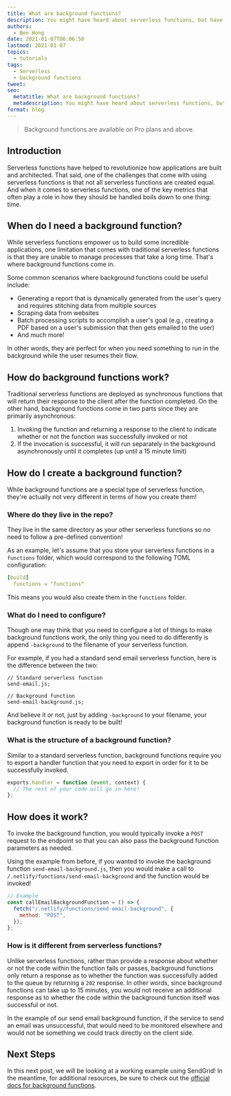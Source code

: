 ```yaml
---
title: What are background functions?
description: You might have heard about serverless functions, but have you heard about background functions? They're a new kind of serverless functions that can run up to 15 minutes!
authors:
  - Ben Hong
date: 2021-01-07T06:06:58
lastmod: 2021-01-07
topics:
  - tutorials
tags:
  - Serverless
  - background functions
tweet:
seo:
  metatitle: What are background functions?
  metadescription: You might have heard about serverless functions, but have you heard about background functions? They're a new kind of serverless functions that can run up to 15 minutes!
format: blog
---
```


> Background functions are available on Pro plans and above.

## Introduction

Serverless functions have helped to revolutionize how applications are built and architected. That said, one of the challenges that come with using serverless functions is that not all serverless functions are created equal. And when it comes to serverless functions, one of the key metrics that often play a role in how they should be handled boils down to one thing: time.

## When do I need a background function?

While serverless functions empower us to build some incredible applications, one limitation that comes with traditional serverless functions is that they are unable to manage processes that take a long time. That's where background functions come in.

Some common scenarios where background functions could be useful include:

- Generating a report that is dynamically generated from the user's query and requires stitching data from multiple sources
- Scraping data from websites
- Batch processing scripts to accomplish a user's goal (e.g., creating a PDF based on a user's submission that then gets emailed to the user)
- And much more!

In other words, they are perfect for when you need something to run in the background while the user resumes their flow.

## How do background functions work?

Traditional serverless functions are deployed as synchronous functions that will return their response to the client after the function completed. On the other hand, background functions come in two parts since they are primarily asynchronous:

1.  Invoking the function and returning a response to the client to indicate whether or not the function was successfully invoked or not
2.  If the invocation is successful, it will run separately in the background asynchronously until it completes (up until a 15 minute limit)

## How do I create a background function?

While background functions are a special type of serverless function, they're actually not very different in terms of how you create them!

### Where do they live in the repo?

They live in the same directory as your other serverless functions so no need to follow a pre-defined convention!

As an example, let's assume that you store your serverless functions in a `functions` folder, which would correspond to the following TOML configuration:

```yaml
[build]
  functions = "functions"
```

This means you would also create them in the `functions` folder.

### What do I need to configure?

Though one may think that you need to configure a lot of things to make background functions work, the only thing you need to do differently is append `-background` to the filename of your serverless function.

For example, if you had a standard send email serverless function, here is the difference between the two:

```
// Standard serverless function
send-email.js;

// Background function
send-email-background.js;
```

And believe it or not, just by adding `-background` to your filename, your background function is ready to be built!

### What is the structure of a background function?

Similar to a standard serverless function, background functions require you to export a handler function that you need to export in order for it to be successfully invoked.

```js
exports.handler = function (event, context) {
  // The rest of your code will go in here!
};
```

## How does it work?

To invoke the background function, you would typically invoke a `POST` request to the endpoint so that you can also pass the background function parameters as needed.

Using the example from before, if you wanted to invoke the background function `send-email-background.js`, then you would make a call to `/.netlify/functions/send-email-background` and the function would be invoked!

```js
// Example
const callEmailBackgroundFunction = () => {
  fetch("/.netlify/functions/send-email-background", {
    method: "POST",
  });
};
```

### How is it different from serverless functions?

Unlike serverless functions, rather than provide a response about whether or not the code within the function fails or passes, background functions only return a response as to whether the function was successfully added to the queue by returning a `202` response. In other words, since background functions can take up to 15 minutes, you would not receive an additional response as to whether the code within the background function itself was successful or not.

In the example of our send email background function, if the service to send an email was unsuccessful, that would need to be monitored elsewhere and would not be something we could track directly on the client side.

## Next Steps

In this next post, we will be looking at a working example using SendGrid! In the meantime, for additional resources, be sure to check out the [official docs for background functions](https://docs.netlify.com/functions/background-functions/).
